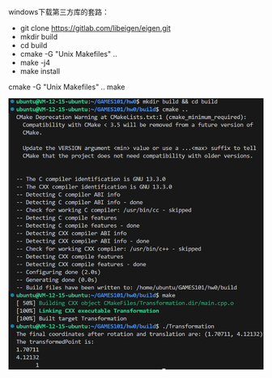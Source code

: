 windows下载第三方库的套路：
- git clone https://gitlab.com/libeigen/eigen.git
- mkdir build 
- cd build
- cmake -G "Unix Makefiles" ..
- make -j4
- make install

cmake -G "Unix Makefiles" ..
make

![alt text](image.png)
